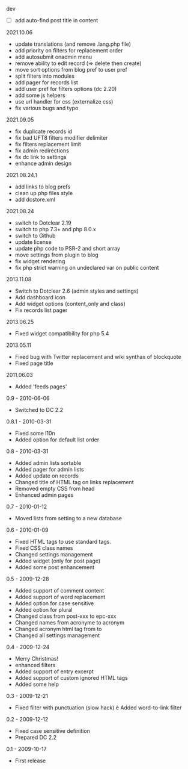 dev
- [ ] add auto-find post title in content

2021.10.06
- update translations (and remove .lang.php file)
- add priority on filters for replacement order
- add autosubmit onadmin menu
- remove ability to edit record (=> delete then create)
- move sort options from blog pref to user pref
- split filters into modules
- add pager for records list
- add user pref for filters options (dc 2.20)
- add some js helpers
- use url handler for css (externalize css)
- fix various bugs and typo

2021.09.05
- fix duplicate records id
- fix bad UFT8 filters modifier delimiter
- fix filters replacement limit
- fix admin redirections
- fix dc link to settings
- enhance admin design

2021.08.24.1
- add links to blog prefs
- clean up php files style
- add dcstore.xml

2021.08.24
- switch to Dotclear 2.19
- switch to php 7.3+ and php 8.0.x
- switch to Github
- update license
- update php code to PSR-2 and short array
- move settings from plugin to blog
- fix widget rendering
- fix php strict warning on undeclared var on public content

2013.11.08
- Switch to Dotclear 2.6 (admin styles and settings)
- Add dashboard icon
- Add widget options (content_only and class)
- Fix records list pager

2013.06.25
- Fixed widget compatibility for php 5.4

2013.05.11
- Fixed bug with Twitter replacement and wiki synthax of blockquote
- Fixed page title

2011.06.03
- Added 'feeds pages'

0.9 - 2010-06-06
- Switched to DC 2.2

0.8.1 - 2010-03-31
- Fixed some l10n
- Added option for default list order

0.8 - 2010-03-31
- Added admin lists sortable
- Added pager for admin lists
- Added update on records
- Changed title of HTML tag on links replacement
- Removed empty CSS from head
- Enhanced admin pages

0.7 - 2010-01-12
- Moved lists from setting to a new database

0.6 - 2010-01-09
- Fixed HTML tags to use standard tags.
- Fixed CSS class names
- Changed settings management
- Added widget (only for post page)
- Added some post enhancement

0.5 - 2009-12-28
- Added support of comment content
- Added support of word replacement
- Added option for case sensitive
- Added option for plural
- Changed class from post-xxx to epc-xxx
- Changed names from acronyme to acronym
- Changed acronym html tag from <span> to <acronym>
- Changed all settings management

0.4 - 2009-12-24
- Merry Christmas!
- enhanced filters
- Added support of entry excerpt
- Added support of custom ignored HTML tags
- Added some help

0.3 - 2009-12-21
- Fixed filter with punctuation (slow hack)
è Added word-to-link filter

0.2 - 2009-12-12
- Fixed case sensitive definition
- Prepared DC 2.2

0.1 - 2009-10-17
- First release